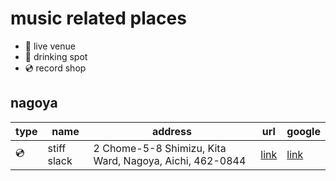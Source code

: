 # music related places

- 🎤 live venue
- 🍻 drinking spot
- 💿 record shop

## nagoya

| type | name | address | url | google |
|-|-|-|-|-|
| 💿 | stiff slack | 2 Chome-5-8 Shimizu, Kita Ward, Nagoya, Aichi, 462-0844 | [link](http://www.stiffslack.com/english.html) | [link](https://maps.app.goo.gl/wpfCJ4qVB6MFGboh7) |